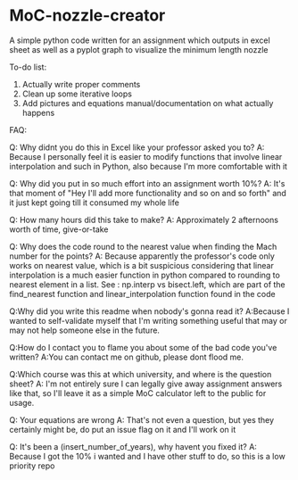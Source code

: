 # MoC-nozzle-creator
A simple python code written for an assignment which outputs in excel sheet as well as a pyplot graph to visualize the minimum length nozzle

To-do list:
1. Actually write proper comments
2. Clean up some iterative loops
3. Add pictures and equations manual/documentation on what actually happens

FAQ:

Q: Why didnt you do this in Excel like your professor asked you to?
A: Because I personally feel it is easier to modify functions that involve linear interpolation and such in Python, also because I'm more comfortable with it

Q: Why did you put in so much effort into an assignment worth 10%?
A: It's that moment of "Hey I'll add more functionality and so on and so forth" and it just kept going till it consumed my whole life

Q: How many hours did this take to make?
A: Approximately 2 afternoons worth of time, give-or-take

Q: Why does the code round to the nearest value when finding the Mach number for the points?
A: Because apparently the professor's code only works on nearest value, which is a bit suspicious considering that linear interpolation is a much easier function in python compared to rounding to nearest element in a list. See : np.interp vs bisect.left, which are part of the find_nearest function and linear_interpolation function found in the code

Q:Why did you write this readme when nobody's gonna read it?
A:Because I wanted to self-validate myself that I'm writing something useful that may or may not help someone else in the future.

Q:How do I contact you to flame you about some of the bad code you've written?
A:You can contact me on github, please dont flood me.

Q:Which course was this at which university, and where is the question sheet?
A: I'm not entirely sure I can legally give away assignment answers like that, so I'll leave it as a simple MoC calculator left to the public for usage.

Q: Your equations are wrong
A: That's not even a question, but yes they certainly might be, do put an issue flag on it and I'll work on it

Q: It's been a (insert_number_of_years), why havent you fixed it?
A: Because I got the 10% i wanted and I have other stuff to do, so this is a low priority repo
